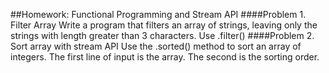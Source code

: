 ##Homework: Functional Programming and Stream API
####Problem 1. Filter Array
Write a program that filters an array of strings, leaving only the strings with length greater than 3 characters. Use .filter()
####Problem 2. Sort array with stream API
Use the .sorted() method to sort an array of integers. The first line of input is the array. The second is the sorting order.
